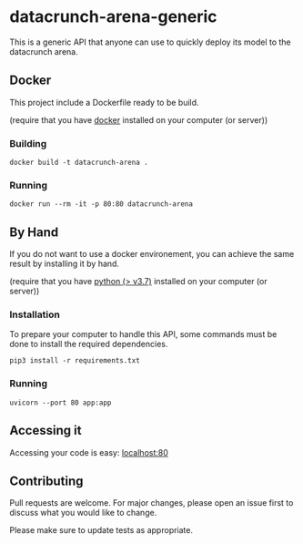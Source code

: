 # datacrunch-arena-generic

This is a generic API that anyone can use to quickly deploy its model to the datacrunch arena.

## Docker

This project include a Dockerfile ready to be build.

(require that you have [docker](https://www.docker.com/) installed on your computer (or server))

### Building

```
docker build -t datacrunch-arena .
```

### Running

```
docker run --rm -it -p 80:80 datacrunch-arena
```

## By Hand

If you do not want to use a docker environement, you can achieve the same result by installing it by hand.

(require that you have [python (> v3.7)](https://www.python.org/) installed on your computer (or server))

### Installation

To prepare your computer to handle this API, some commands must be done to install the required dependencies.

```
pip3 install -r requirements.txt
```

### Running

```
uvicorn --port 80 app:app
```

## Accessing it

Accessing your code is easy: [localhost:80](http://localhost:80)

## Contributing

Pull requests are welcome. For major changes, please open an issue first to discuss what you would like to change.

Please make sure to update tests as appropriate.
